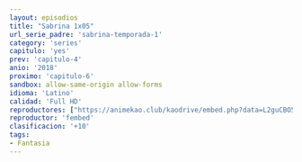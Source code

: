 ```yaml
---
layout: episodios
title: "Sabrina 1x05"
url_serie_padre: 'sabrina-temporada-1'
category: 'series'
capitulo: 'yes'
prev: 'capitulo-4'
anio: '2018'
proximo: 'capitulo-6'
sandbox: allow-same-origin allow-forms
idioma: 'Latino'
calidad: 'Full HD'
reproductores: ["https://animekao.club/kaodrive/embed.php?data=L2guCBO5EIPf7o//3bF8rCfJ9Gm55bUwW+f7ig5uWil3UIGYV3u28tNBUzlyX1oqgbIP2omvnYhtwHcKKuInIAtkEdcptTv74t9PEYV0qcoucEFEwB84o2HqPq0qwshMvvVjKI3ybgzUlrm2r62XRvtzr2r+bk1gCV7r8xIXcUqbazbNMKQTRWvmrvvSF4Tsy9x59xsrk6KRA424Tciy6Y6j1sGOkL1YZ8VFnP3b0psyULH0CGcehgMAgywvhk0OeaCUqruWwXWROPZ3ecn1pTpgJlIX8lJylrivbqIxfLYiVwDQ5OQiFzaBF4ZPph+UiNa1gz96yAPGSLVmuHxXhY0w+Dm7KVURB84ACj5Aa4UBjgAdXglOc+cM2PrzJ/KgfYvmTX932xKoN1DQenrK5Q==","https://www.ilovefembed.best/v/p3-qwhm5-33n6zp"]
reproductor: 'fembed'
clasificacion: '+10'
tags:
- Fantasia
---
```












